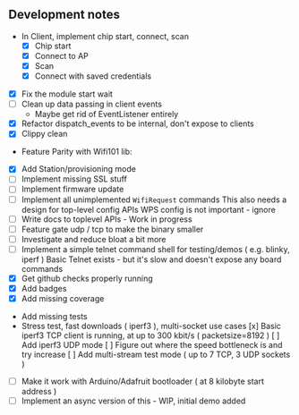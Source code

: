 ## Development notes

- In Client, implement chip start, connect, scan
    - [x] Chip start
    - [x] Connect to AP
    - [x] Scan
    - [x] Connect with saved credentials
- [x] Fix the module start wait
- [ ] Clean up data passing in client events
    - Maybe get rid of EventListener entirely
- [x] Refactor dispatch_events to be internal, don't expose to clients
- [x] Clippy clean
- Feature Parity with Wifi101 lib:
 - [x] Add Station/provisioning mode
 - [ ] Implement missing SSL stuff
 - [ ] Implement firmware update
 - [ ] Implement all unimplemented `WifiRequest` commands
       This also needs a design for top-level config APIs
       WPS config is not important - ignore
- [ ] Write docs to toplevel APIs - Work in progress
- [ ] Feature gate udp / tcp to make the binary smaller
- [ ] Investigate and reduce bloat a bit more
- [ ] Implement a simple telnet command shell for testing/demos ( e.g. blinky, iperf )
      Basic Telnet exists - but it's slow and doesn't expose any board commands
- [x] Get github checks properly running
- [x] Add badges
- [x] Add missing coverage
- Add missing tests
- Stress test, fast downloads ( iperf3 ), multi-socket use cases
   [x] Basic iperf3 TCP client is running, at up to 300 kbit/s ( packetsize=8192 )
   [ ] Add iperf3 UDP mode
   [ ] Figure out where the speed bottleneck is and try increase
   [ ] Add multi-stream test mode ( up to 7 TCP, 3 UDP sockets )
- [ ] Make it work with Arduino/Adafruit bootloader ( at 8 kilobyte start address )
- [ ] Implement an async version of this - WIP, initial demo added

